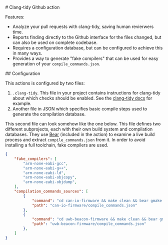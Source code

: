 # Clang-tidy Github action

Features:

* Analyze your pull requests with clang-tidy, saving human revierwers time.
* Reports finding directly to the Github interface for the files changed, but can also be used on complete codebase.
* Requires a configuration database, but can be configured to achieve this in many ways.
* Provides a way to generate "fake compilers" that can be used for easy generation of your `compile_commands.json`.

## Configuration

This actions is configured by two files:

1. `.clang-tidy`.
    This file in your project contains instructions for clang-tidy about which checks should be enabled.
    See the [clang-tidy docs](https://clang.llvm.org/extra/clang-tidy/) for example.
2. Another file in JSON which specifies basic compile steps used to generate the compilation database.

This second file can look somehow like the one below.
This file defines two different subprojects, each with their own build system and compilation databases.
They use [Bear](TODO) (included in the action) to examine a live build process and extract `compile_commands.json` from it.
In order to avoid installing a full toolchain, fake compilers are used.

```json
{
    "fake_compilers": [
        "arm-none-eabi-gcc",
        "arm-none-eabi-g++",
        "arm-none-eabi-ld",
        "arm-none-eabi-objcopy",
        "arm-none-eabi-objdump",
    ],
    "compilation_commands_sources": [
        {
            "command": "cd can-io-firmware && make clean && bear gmake -j4",
            "path": "can-io-firmware/compile_commands.json"
        },
        {
            "command": "cd uwb-beacon-firmware && make clean && bear gmake -j4",
            "path": "uwb-beacon-firmware/compile_commands.json"
        },
    ]
}
```
